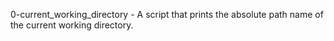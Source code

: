 0-current_working_directory - A script that prints the absolute path name of the current working directory.